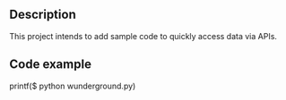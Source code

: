 ## Description

This project intends to add sample code to quickly access data via APIs.

## Code example

printf($ python wunderground.py)
